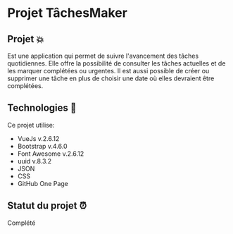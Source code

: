 # Projet TâchesMaker

## Projet :boom:
Est une application qui permet de suivre l'avancement des tâches quotidiennes. Elle offre la possibilité de consulter les tâches actuelles et de les marquer complétées ou urgentes. Il est aussi possible de créer ou supprimer une tâche en plus de choisir une date où elles devraient être complétées.
	  
## Technologies :rocket:
Ce projet utilise:
* VueJs v.2.6.12
* Bootstrap v.4.6.0
* Font Awesome v.2.6.12
* uuid v.8.3.2
* JSON
* CSS
* GitHub One Page


## Statut du projet :alarm_clock:
Complété
